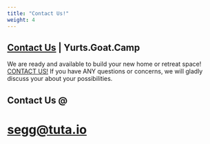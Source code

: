 ```yaml
---
title: "Contact Us!"
weight: 4
---
```


## [Contact Us](mailto:segg@tuta.io) | Yurts.Goat.Camp

We are ready and available to build your new home or retreat space! [CONTACT US!](mailto:segg@tuta.io) If you have ANY questions or concerns, we will gladly discuss your about your possibilities.

## Contact Us @
# [segg@tuta.io](mailto:segg@tuta.io)
